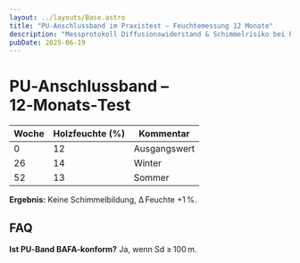```yaml
---
layout: ../layouts/Base.astro
title: "PU-Anschlussband im Praxistest – Feuchtemessung 12 Monate"
description: "Messprotokoll Diffusionswiderstand & Schimmelrisiko bei PU-Band."
pubDate: 2025‑06‑19
---
```


# PU‑Anschlussband – 12‑Monats‑Test

| Woche | Holzfeuchte (%) | Kommentar |
|---|---|---|
| 0 | 12 | Ausgangswert |
| 26 | 14 | Winter |
| 52 | 13 | Sommer |

**Ergebnis:** Keine Schimmelbildung, Δ Feuchte +1 %.

## FAQ  
**Ist PU‑Band BAFA-konform?** Ja, wenn Sd ≥ 100 m.
